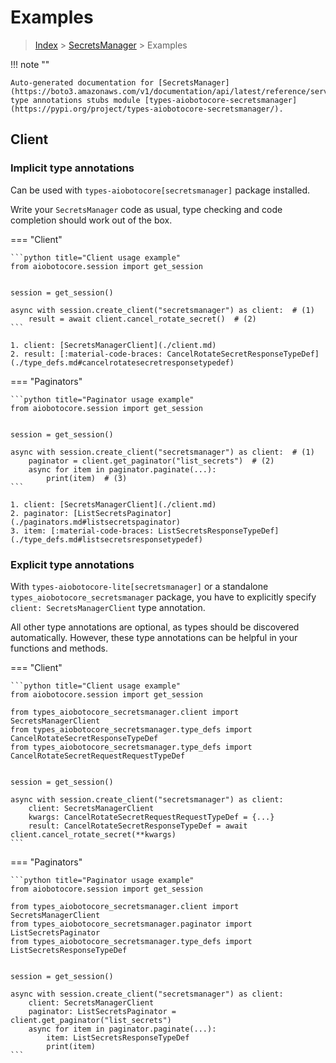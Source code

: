 # Examples

> [Index](../README.md) > [SecretsManager](./README.md) > Examples

!!! note ""

    Auto-generated documentation for [SecretsManager](https://boto3.amazonaws.com/v1/documentation/api/latest/reference/services/secretsmanager.html#SecretsManager)
    type annotations stubs module [types-aiobotocore-secretsmanager](https://pypi.org/project/types-aiobotocore-secretsmanager/).

## Client

### Implicit type annotations

Can be used with `types-aiobotocore[secretsmanager]` package installed.

Write your `SecretsManager` code as usual,
type checking and code completion should work out of the box.



=== "Client"

    ```python title="Client usage example"
    from aiobotocore.session import get_session


    session = get_session()

    async with session.create_client("secretsmanager") as client:  # (1)
        result = await client.cancel_rotate_secret()  # (2)
    ```

    1. client: [SecretsManagerClient](./client.md)
    2. result: [:material-code-braces: CancelRotateSecretResponseTypeDef](./type_defs.md#cancelrotatesecretresponsetypedef) 



=== "Paginators"

    ```python title="Paginator usage example"
    from aiobotocore.session import get_session


    session = get_session()

    async with session.create_client("secretsmanager") as client:  # (1)
        paginator = client.get_paginator("list_secrets")  # (2)
        async for item in paginator.paginate(...):
            print(item)  # (3)
    ```

    1. client: [SecretsManagerClient](./client.md)
    2. paginator: [ListSecretsPaginator](./paginators.md#listsecretspaginator)
    3. item: [:material-code-braces: ListSecretsResponseTypeDef](./type_defs.md#listsecretsresponsetypedef) 




### Explicit type annotations

With `types-aiobotocore-lite[secretsmanager]`
or a standalone `types_aiobotocore_secretsmanager` package, you have to explicitly specify
`client: SecretsManagerClient` type annotation.

All other type annotations are optional, as types should be discovered automatically.
However, these type annotations can be helpful in your functions and methods.


=== "Client"

    ```python title="Client usage example"
    from aiobotocore.session import get_session

    from types_aiobotocore_secretsmanager.client import SecretsManagerClient
    from types_aiobotocore_secretsmanager.type_defs import CancelRotateSecretResponseTypeDef
    from types_aiobotocore_secretsmanager.type_defs import CancelRotateSecretRequestRequestTypeDef


    session = get_session()

    async with session.create_client("secretsmanager") as client:
        client: SecretsManagerClient
        kwargs: CancelRotateSecretRequestRequestTypeDef = {...}
        result: CancelRotateSecretResponseTypeDef = await client.cancel_rotate_secret(**kwargs)
    ```



=== "Paginators"

    ```python title="Paginator usage example"
    from aiobotocore.session import get_session

    from types_aiobotocore_secretsmanager.client import SecretsManagerClient
    from types_aiobotocore_secretsmanager.paginator import ListSecretsPaginator
    from types_aiobotocore_secretsmanager.type_defs import ListSecretsResponseTypeDef


    session = get_session()

    async with session.create_client("secretsmanager") as client:
        client: SecretsManagerClient
        paginator: ListSecretsPaginator = client.get_paginator("list_secrets")
        async for item in paginator.paginate(...):
            item: ListSecretsResponseTypeDef
            print(item)
    ```


